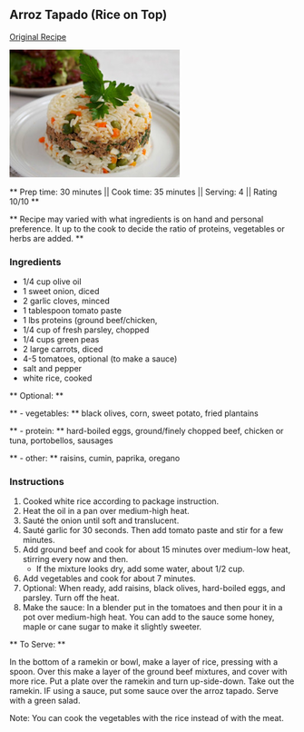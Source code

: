 ## Arroz Tapado (Rice on Top)

[Original Recipe](https://perudelights.com/arroz-tapado-the-lazy-cooks-favourite/)

![Picture](../img/arroz_tapado.jpg)

** Prep time: 30 minutes || Cook time: 35 minutes || Serving: 4 || Rating 10/10 **

** Recipe may varied with what ingredients is on hand and personal preference. It up to the cook to decide the ratio of proteins, vegetables or herbs are added. **

### Ingredients

- 1/4 cup olive oil
- 1 sweet onion, diced
- 2 garlic cloves, minced
- 1 tablespoon tomato paste
- 1 lbs proteins (ground beef/chicken,
- 1/4 cup of fresh parsley, chopped
- 1/4 cups green peas
- 2 large carrots, diced
- 4-5 tomatoes, optional (to make a sauce)
- salt and pepper
- white rice, cooked

** Optional: **

**	- vegetables: **
	black olives,
	corn,
	sweet potato,
	fried plantains
	
**	- protein: **
	hard-boiled eggs,
	ground/finely chopped beef, chicken or tuna,
	portobellos,
	sausages
	
**	- other: **
	raisins,
	cumin, paprika, oregano
	
### Instructions

1. Cooked white rice according to package instruction. 
2. Heat the oil in a pan over medium-high heat.
3. Sauté the onion until soft and translucent. 
4. Sauté garlic for 30 seconds. Then add tomato paste and stir for a few minutes. 
5. Add ground beef and cook for about 15 minutes over medium-low heat, stirring every now and then. 
	- If the mixture looks dry, add some water, about 1/2 cup.
6. Add vegetables and cook for about 7 minutes. 
7. Optional: When ready, add raisins, black olives, hard-boiled eggs, and parsley. Turn off the heat.
8. Make the sauce: In a blender put in the tomatoes and then pour it in a pot over medium-high heat. You can add to the sauce some honey, maple or cane sugar to make it slightly sweeter.

** To Serve: **

In the bottom of a ramekin or bowl, make a layer of rice, pressing with a spoon. Over this make a layer of the ground beef mixtures, and cover with more rice. Put a plate over the ramekin and turn up-side-down. Take out the ramekin. IF using a sauce, put some sauce over the arroz tapado. Serve with a green salad.

Note: You can cook the vegetables with the rice instead of with the meat.

